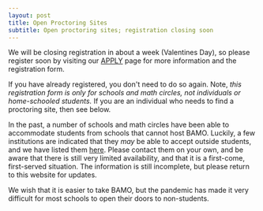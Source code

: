 ```yaml
---
layout: post
title: Open Proctoring Sites
subtitle: Open proctoring sites; registration closing soon
---
```


We will be closing registration in about a week (Valentines Day), so please register soon by visiting   our [APPLY](https://paulzeitz.github.io/apply) page 
for more information and the registration form.
  
If you have already registered, you don't need to do so again. Note, *this registration form is  only for schools and math circles, not individuals or home-schooled students.* If you are an individual who needs to find a proctoring site, then see below.

In the past, a number of schools and math circles have been able to accommodate students from schools that cannot host BAMO. 
Luckily, a few institutions are indicated that they *may* be able to accept outside students, and we have listed them 
[here](https://docs.google.com/spreadsheets/d/1VH8YX5ks0XkdwAcdIodftHfFOaErFbCyAp0mY-RIaL8/edit?usp=sharing). Please contact them on your own, and be aware that there is still very limited availability, and that it is a first-come, first-served situation. The information is still incomplete, but please return to this website for updates.

We wish that it is easier to take BAMO, but the pandemic has made it very difficult for most schools to open their doors to non-students.
